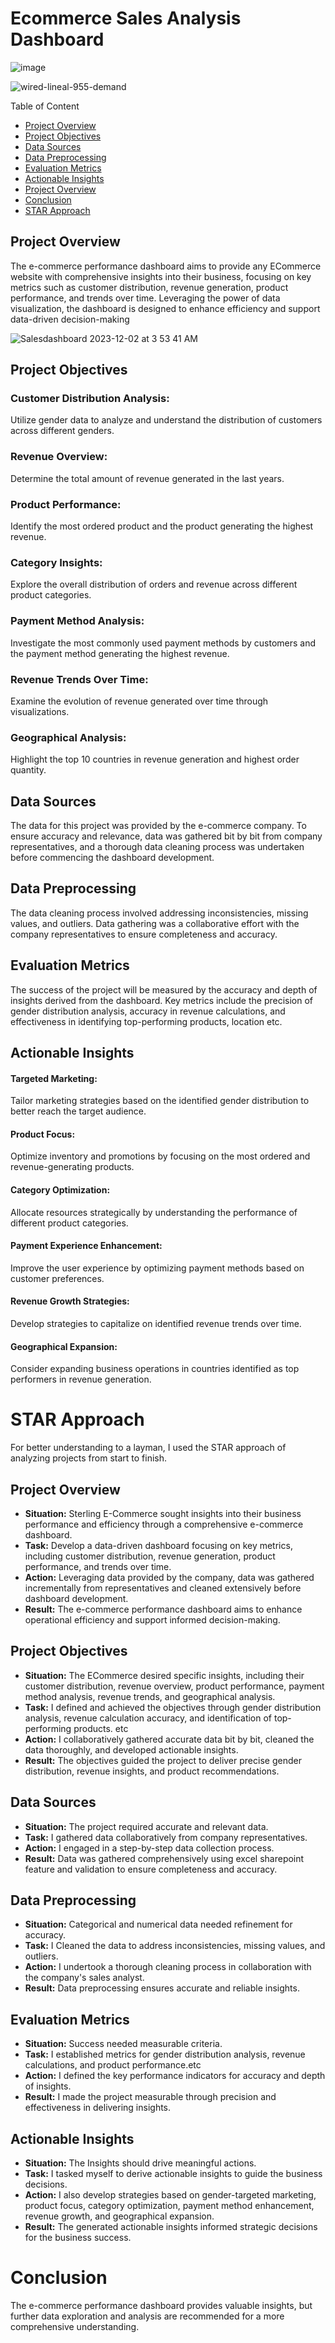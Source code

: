 # Ecommerce Sales Analysis Dashboard

![image](https://github.com/Nativenerd1004/Ecommerce-Sales-Analysis-Dashbaord/assets/149740069/5c1e9a27-6b89-4f37-97d3-aec0f8007cc2)



![wired-lineal-955-demand](https://github.com/Nativenerd1004/Ecommerce-Sales-Analysis-Dashbaord/assets/149740069/45ea4dc5-a30a-434f-b000-a60dacf1148d)


Table of Content 
- [Project Overview](project-overview)
- [Project Objectives](project-objectives)
- [Data Sources](data-sources)
- [Data Preprocessing](data-preprocessing)
- [Evaluation Metrics](evaluation-metrics)
- [Actionable Insights](project-overview)
- [Project Overview](project-overview)
- [Conclusion](conclusion)
- [STAR Approach](star-approach)

## Project Overview
The e-commerce performance dashboard aims to provide any ECommerce website with comprehensive insights into their business, focusing on key metrics such as customer distribution, revenue generation, product performance, and trends over time. Leveraging the power of data visualization, the dashboard is designed to enhance efficiency and support data-driven decision-making



![Salesdashboard 2023-12-02 at 3 53 41 AM](https://github.com/Nativenerd1004/Ecommerce-Sales-Analysis-Dashbaord/assets/149740069/88709500-389b-42ab-81fa-945b03948cbd)


## Project Objectives

### Customer Distribution Analysis:
Utilize gender data to analyze and understand the distribution of customers across different genders.
### Revenue Overview:
Determine the total amount of revenue generated in the last years.
### Product Performance:
Identify the most ordered product and the product generating the highest revenue.
### Category Insights:
Explore the overall distribution of orders and revenue across different product categories.
### Payment Method Analysis:
Investigate the most commonly used payment methods by customers and the payment method generating the highest revenue.
### Revenue Trends Over Time:
Examine the evolution of revenue generated over time through visualizations.
### Geographical Analysis:
Highlight the top 10 countries in revenue generation and highest order quantity.


## Data Sources
The data for this project was provided by the e-commerce company. To ensure accuracy and relevance, data was gathered bit by bit from company representatives, and a thorough data cleaning process was undertaken before commencing the dashboard development.

## Data Preprocessing
The data cleaning process involved addressing inconsistencies, missing values, and outliers. Data gathering was a collaborative effort with the company representatives to ensure completeness and accuracy.

## Evaluation Metrics
The success of the project will be measured by the accuracy and depth of insights derived from the dashboard. Key metrics include the precision of gender distribution analysis, accuracy in revenue calculations, and effectiveness in identifying top-performing products, location etc.

## Actionable Insights

#### Targeted Marketing:
Tailor marketing strategies based on the identified gender distribution to better reach the target audience.
#### Product Focus:
Optimize inventory and promotions by focusing on the most ordered and revenue-generating products.
#### Category Optimization:
Allocate resources strategically by understanding the performance of different product categories.
#### Payment Experience Enhancement:
Improve the user experience by optimizing payment methods based on customer preferences.
#### Revenue Growth Strategies:
Develop strategies to capitalize on identified revenue trends over time.
#### Geographical Expansion:
Consider expanding business operations in countries identified as top performers in revenue generation.

# STAR Approach
For better understanding to a layman, I used the STAR approach of analyzing projects from start to finish. 

## Project Overview
- **Situation:** Sterling E-Commerce sought insights into their business performance and efficiency through a comprehensive e-commerce dashboard.
- **Task:** Develop a data-driven dashboard focusing on key metrics, including customer distribution, revenue generation, product performance, and trends over time.
- **Action:** Leveraging data provided by the company, data was gathered incrementally from representatives and cleaned extensively before dashboard development.
- **Result:** The e-commerce performance dashboard aims to enhance operational efficiency and support informed decision-making.

## Project Objectives
- **Situation:** The ECommerce desired specific insights, including their customer distribution, revenue overview, product performance, payment method analysis, revenue trends, and geographical analysis.
- **Task:** I defined and achieved the objectives through gender distribution analysis, revenue calculation accuracy, and identification of top-performing products. etc
- **Action:** I collaboratively gathered accurate data bit by bit, cleaned the data thoroughly, and developed actionable insights.
- **Result:** The objectives guided the project to deliver precise gender distribution, revenue insights, and product recommendations.

## Data Sources
- **Situation:** The project required accurate and relevant data.
- **Task:** I gathered data collaboratively from company representatives.
- **Action:** I engaged in a step-by-step data collection process.
- **Result:** Data was gathered comprehensively using excel sharepoint feature and validation to ensure completeness and accuracy.

## Data Preprocessing
- **Situation:** Categorical and numerical data needed refinement for accuracy.
- **Task:** I Cleaned the data to address inconsistencies, missing values, and outliers.
- **Action:** I undertook a thorough cleaning process in collaboration with the company's sales analyst.
- **Result:** Data preprocessing ensures accurate and reliable insights.

## Evaluation Metrics
- **Situation:** Success needed measurable criteria.
- **Task:** I established metrics for gender distribution analysis, revenue calculations, and product performance.etc
- **Action:** I defined the key performance indicators for accuracy and depth of insights.
- **Result:** I made the project measurable through precision and effectiveness in delivering insights.

## Actionable Insights
- **Situation:** The Insights should drive meaningful actions.
- **Task:** I tasked myself to derive actionable insights to guide the business decisions.
- **Action:** I also develop strategies based on gender-targeted marketing, product focus, category optimization, payment method enhancement, revenue growth, and geographical expansion.
- **Result:** The generated actionable insights informed strategic decisions for the business success.

# Conclusion
The e-commerce performance dashboard provides valuable insights, but further data exploration and analysis are recommended for a more comprehensive understanding. 





